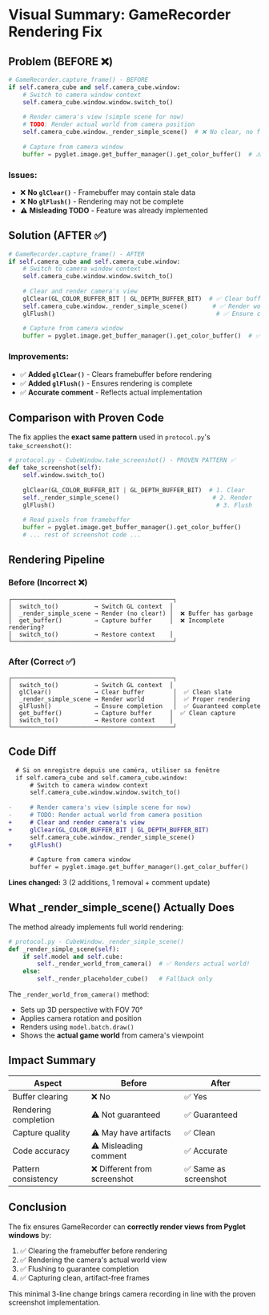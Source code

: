 # Visual Summary: GameRecorder Rendering Fix

## Problem (BEFORE ❌)

```python
# GameRecorder.capture_frame() - BEFORE
if self.camera_cube and self.camera_cube.window:
    # Switch to camera window context
    self.camera_cube.window.window.switch_to()
    
    # Render camera's view (simple scene for now)
    # TODO: Render actual world from camera position
    self.camera_cube.window._render_simple_scene()  # ❌ No clear, no flush!
    
    # Capture from camera window
    buffer = pyglet.image.get_buffer_manager().get_color_buffer()  # ⚠️ May capture garbage!
```

### Issues:
- ❌ **No `glClear()`** - Framebuffer may contain stale data
- ❌ **No `glFlush()`** - Rendering may not be complete
- ⚠️ **Misleading TODO** - Feature was already implemented

## Solution (AFTER ✅)

```python
# GameRecorder.capture_frame() - AFTER
if self.camera_cube and self.camera_cube.window:
    # Switch to camera window context
    self.camera_cube.window.window.switch_to()
    
    # Clear and render camera's view
    glClear(GL_COLOR_BUFFER_BIT | GL_DEPTH_BUFFER_BIT)  # ✅ Clear buffer!
    self.camera_cube.window._render_simple_scene()       # ✅ Render world!
    glFlush()                                             # ✅ Ensure completion!
    
    # Capture from camera window
    buffer = pyglet.image.get_buffer_manager().get_color_buffer()  # ✅ Clean capture!
```

### Improvements:
- ✅ **Added `glClear()`** - Clears framebuffer before rendering
- ✅ **Added `glFlush()`** - Ensures rendering is complete
- ✅ **Accurate comment** - Reflects actual implementation

## Comparison with Proven Code

The fix applies the **exact same pattern** used in `protocol.py`'s `take_screenshot()`:

```python
# protocol.py - CubeWindow.take_screenshot() - PROVEN PATTERN ✅
def take_screenshot(self):
    self.window.switch_to()
    
    glClear(GL_COLOR_BUFFER_BIT | GL_DEPTH_BUFFER_BIT)  # 1. Clear
    self._render_simple_scene()                          # 2. Render
    glFlush()                                             # 3. Flush
    
    # Read pixels from framebuffer
    buffer = pyglet.image.get_buffer_manager().get_color_buffer()
    # ... rest of screenshot code ...
```

## Rendering Pipeline

### Before (Incorrect ❌)
```
┌─────────────────────────────────────────────┐
│  switch_to()          → Switch GL context  │
│  _render_simple_scene → Render (no clear!) │  ❌ Buffer has garbage
│  get_buffer()         → Capture buffer     │  ❌ Incomplete rendering?
│  switch_to()          → Restore context    │
└─────────────────────────────────────────────┘
```

### After (Correct ✅)
```
┌─────────────────────────────────────────────┐
│  switch_to()          → Switch GL context  │
│  glClear()            → Clear buffer        │  ✅ Clean slate
│  _render_simple_scene → Render world        │  ✅ Proper rendering
│  glFlush()            → Ensure completion   │  ✅ Guaranteed complete
│  get_buffer()         → Capture buffer     │  ✅ Clean capture
│  switch_to()          → Restore context    │
└─────────────────────────────────────────────┘
```

## Code Diff

```diff
  # Si on enregistre depuis une caméra, utiliser sa fenêtre
  if self.camera_cube and self.camera_cube.window:
      # Switch to camera window context
      self.camera_cube.window.window.switch_to()
      
-     # Render camera's view (simple scene for now)
-     # TODO: Render actual world from camera position
+     # Clear and render camera's view
+     glClear(GL_COLOR_BUFFER_BIT | GL_DEPTH_BUFFER_BIT)
      self.camera_cube.window._render_simple_scene()
+     glFlush()
      
      # Capture from camera window
      buffer = pyglet.image.get_buffer_manager().get_color_buffer()
```

**Lines changed:** 3 (2 additions, 1 removal + comment update)

## What _render_simple_scene() Actually Does

The method already implements full world rendering:

```python
# protocol.py - CubeWindow._render_simple_scene()
def _render_simple_scene(self):
    if self.model and self.cube:
        self._render_world_from_camera()  # ✅ Renders actual world!
    else:
        self._render_placeholder_cube()   # Fallback only
```

The `_render_world_from_camera()` method:
- Sets up 3D perspective with FOV 70°
- Applies camera rotation and position
- Renders using `model.batch.draw()`
- Shows the **actual game world** from camera's viewpoint

## Impact Summary

| Aspect | Before | After |
|--------|--------|-------|
| Buffer clearing | ❌ No | ✅ Yes |
| Rendering completion | ⚠️ Not guaranteed | ✅ Guaranteed |
| Capture quality | ⚠️ May have artifacts | ✅ Clean |
| Code accuracy | ⚠️ Misleading comment | ✅ Accurate |
| Pattern consistency | ❌ Different from screenshot | ✅ Same as screenshot |

## Conclusion

The fix ensures GameRecorder can **correctly render views from Pyglet windows** by:
1. ✅ Clearing the framebuffer before rendering
2. ✅ Rendering the camera's actual world view
3. ✅ Flushing to guarantee completion
4. ✅ Capturing clean, artifact-free frames

This minimal 3-line change brings camera recording in line with the proven screenshot implementation.
